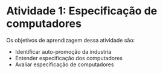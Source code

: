 # Atividade 1: Especificação de computadores

Os objetivos de aprendizagem dessa atividade são:

- Identificar auto-promoção da industria
- Entender especificação dos computadores
- Avaliar especificação de computadores

